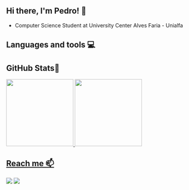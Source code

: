 ## Hi there, I'm Pedro! 👋
- Computer Science Student at University Center Alves Faria - Unialfa

## Languages and tools 💻

## GitHub Stats🤖
<div>
<a href="https://github.com/Pedrovik">
<img loading="lazy" height="180em" src="https://github-readme-stats.vercel.app/api/top-langs/?username=Pedrovik&layout=compact&langs_count=7&theme=dracula"/>
<img loading="lazy" height="180em" src="https://github-readme-stats.vercel.app/api?username=pedrovik&show_icons=true&theme=dracula&include_all_commits=true&count_private=true"/>
</div>

## Reach me 📫
<div>
<a href="https://www.instagram.com/pedrovicto3443" target="_blank"><img loading="lazy" src="https://img.shields.io/badge/-Instagram-%23E4405F?style=for-the-badge&logo=instagram&logoColor=white" target="_blank"></a>
<a href ="mailto:Pedro13022004@gmail.com"><img loading="lazy" src="https://img.shields.io/badge/Gmail-D14836?style=for-the-badge&logo=gmail&logoColor=white" target="_blank"></a> 
</div>

